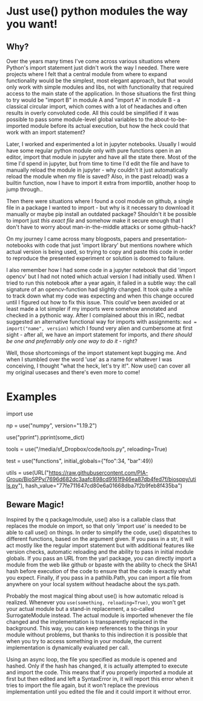 # Just use() python modules the way you want!
## Why?
Over the years many times I've come across various situations where Python's import statement just didn't work the way I needed.
There were projects where I felt that a central module from where to expand functionality would be the simplest, most elegant approach, but that would only work with simple modules and libs, not with functionality that required access to the main state of the application. In those situations the first thing to try would be "import B" in module A and "import A" in module B - a classical circular import, which comes with a lot of headaches and often results in overly convoluted code. All this could be simplified if it was possible to pass some module-level global variables to the about-to-be-imported module before its actual execution, but how the heck could that work with an import statement?

Later, I worked and experimented a lot in jupyter notebooks. Usually I would have some regular python module only with pure functions open in an editor, import that module in jupyter and have all the state there. Most of the time I'd spend in jupyter, but from time to time I'd edit the file and have to manually reload the module in jupyter - why couldn't it just automatically reload the module when my file is saved? Also, in the past reload() was a builtin function, now I have to import it extra from importlib, another hoop to jump through..

Then there were situations where I found a cool module on github, a single file in a package I wanted to import - but why is it necessary to download it manually or maybe pip install an outdated package? Shouldn't it be possible to import just *this exact file* and somehow make it secure enough that I don't have to worry about man-in-the-middle attacks or some github-hack?

On my journey I came across many blogposts, papers and presentation-notebooks with code that just 'import library' but mentions nowhere which actual version is being used, so  trying to copy and paste this code in order to reproduce the presented experiment or solution is doomed to failure.

I also remember how I had some code in a jupyter notebook that did 'import opencv' but I had not noted which actual version I had initially used. When I tried to run this notebook after a year again, it failed in a subtle way: the call signature of an opencv-function had slightly changed. It took quite a while to track down what my code was expecting and when this change occured until I figured out how to fix this issue. This could've been avoided or at least made a lot simpler if my imports were somehow annotated and checked in a pythonic way. After I complained about this in IRC, nedbat suggested an alternative functional way for imports with assignments: `mod = import("name", version)` which I found very alien and cumbersome at first sight - after all, we have an import statement for imports, and *there should be one and preferrably only one way to do it* - right?

Well, those shortcomings of the import statement kept bugging me. And when I stumbled over the word 'use' as a name for whatever I was conceiving, I thought "what the heck, let's try it!". Now use() can cover all my original usecases and there's even more to come!

# Examples

 import use
 
 np = use("numpy", version="1.19.2")
 
 use("pprint").pprint(some_dict)  
 
 tools = use("/media/sf_Dropbox/code/tools.py", reloading=True)
 
 test = use("functions", initial_globals={"foo":34, "bar":49})
 
 utils = use(URL("https://raw.githubusercontent.com/PIA-Group/BioSPPy/7696d682dc3aafc898cd9161f946ea87db4fed7f/biosppy/utils.py"),
                    hash_value="77fe711647cd80e6a01668dba7f2b9feb8f435ba")

## Beware Magic!
Inspired by the q package/module, use() also is a callable class that replaces the module on import, so that only 'import use' is needed to be able to call use() on things. 
In order to simplify the code, use() dispatches to different functions, based on the argument given. If you pass in a str, it will act mostly like the regular import statement but with additional features like version checks, automatic reloading and the ability to pass in initial module globals. If you pass an URL from the yarl package, you can directly import a module from the web like github or bpaste with the ability to check the SHA1 hash before execution of the code to ensure that the code is exactly what you expect. Finally, if you pass in a pathlib.Path, you can import a file from anywhere on your local system without headache about the sys.path.

Probably the most magical thing about use() is how automatic reload is realized. Whenever you `use(something, reloading=True)`, you won't get your actual module but a stand-in replacement, a so-called SurrogateModule instead. The actual module is imported whenever the file changed and the implementation is transparently replaced in the background. This way, you can keep references to the things in your module without problems, but thanks to this indirection it is possible that when you try to access something in your module, the current implementation is dynamically evaluated per call. 

Using an async loop, the file you specified as module is opened and hashed. Only if the hash has changed, it is actually attempted to execute and import the code. This means that if you properly imported a module at first but then edited and left a SyntaxError in, it will report this error when it tries to import the file again, but it won't replace the previous implementation until you edited the file and it could import it without error.
